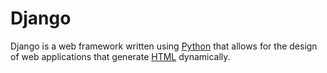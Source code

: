  # Django

Django is a web framework written using [Python](/wiki/Python) that allows for the design of web applications that generate [HTML](/wiki/HTML) dynamically.
